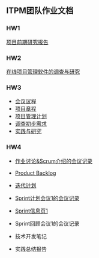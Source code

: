 ## ITPM团队作业文档

### HW1

[项目前期研究报告](https://blog.csdn.net/weixin_40377691/article/details/105938807)

### HW2

[在线项目管理软件的调查与研究](https://blog.csdn.net/Passionzq/article/details/106365997)

### HW3

- [会议议程](会议议程.pdf)
- [项目章程](项目章程.md)
- [项目管理计划](项目管理计划.md)
- [调查初步需求](调查初步需求.md)
- [实践与研究](实践与研究.md)

### HW4

- [作业讨论&Scrum介绍的会议记录](作业讨论&Scrum介绍的会议记录.pdf)
- [Product Backlog](https://docs.qq.com/sheet/DVk9DTHNuZURqVEhD?tab=BB08J2)
- [迭代计划](迭代计划.md)

- [Sprint计划会议1的会议记录](Sprint计划会议1的会议记录.pdf)
- [Sprint信息页1](Sprint信息页1.md)
- Sprint回顾会议1的会议记录
- 技术开发笔记
- 实践总结报告